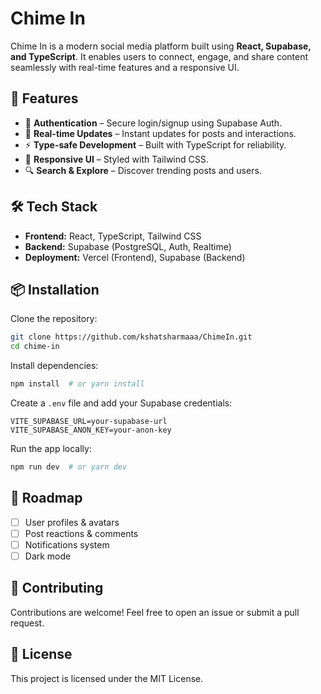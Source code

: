 # Chime In

Chime In is a modern social media platform built using **React, Supabase, and TypeScript**. It enables users to connect, engage, and share content seamlessly with real-time features and a responsive UI.

## 🚀 Features

- 🔑 **Authentication** – Secure login/signup using Supabase Auth.
- 💬 **Real-time Updates** – Instant updates for posts and interactions.
- ⚡ **Type-safe Development** – Built with TypeScript for reliability.
- 🎨 **Responsive UI** – Styled with Tailwind CSS.
- 🔍 **Search & Explore** – Discover trending posts and users.

## 🛠️ Tech Stack

- **Frontend:** React, TypeScript, Tailwind CSS
- **Backend:** Supabase (PostgreSQL, Auth, Realtime)
- **Deployment:** Vercel  (Frontend), Supabase (Backend)

## 📦 Installation

Clone the repository:

```sh
git clone https://github.com/kshatsharmaaa/ChimeIn.git
cd chime-in
```

Install dependencies:

```sh
npm install  # or yarn install
```

Create a `.env` file and add your Supabase credentials:

```env
VITE_SUPABASE_URL=your-supabase-url
VITE_SUPABASE_ANON_KEY=your-anon-key
```

Run the app locally:

```sh
npm run dev  # or yarn dev
```



## 🎯 Roadmap

- [ ] User profiles & avatars
- [ ] Post reactions & comments
- [ ] Notifications system
- [ ] Dark mode

## 🤝 Contributing

Contributions are welcome! Feel free to open an issue or submit a pull request.

## 📜 License

This project is licensed under the MIT License.
